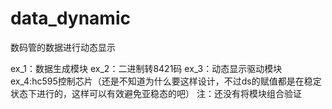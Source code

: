 # data_dynamic
数码管的数据进行动态显示

ex_1：数据生成模块
ex_2：二进制转8421码
ex_3：动态显示驱动模块
ex_4:hc595控制芯片（还是不知道为什么要这样设计，不过ds的赋值都是在稳定状态下进行的，这样可以有效避免亚稳态的吧）
注：还没有将模块组合验证
